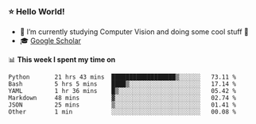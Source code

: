 ### ⭐️ Hello World!

<!--
**hologerry/hologerry** is a ✨ _special_ ✨ repository because its `README.md` (this file) appears on your GitHub profile.

Here are some ideas to get you started:

- 🔭 I’m currently working and studying on Computer Vision
- 🌱 I’m currently learning at Peking University
- 💬 Ask me about 
- 📫 How to reach me: E-mail
- 😄 Pronouns: he/his
- ⚡ Fun fact: Music is the Power
-->


- 🔭 I’m currently studying Computer Vision and doing some cool stuff 🤖
- 🎓 [Google Scholar](https://scholar.google.com/citations?user=3ykqW9wAAAAJ&hl=en)


📊 **This week I spent my time on**

<!--START_SECTION:waka-->

```text
Python       21 hrs 43 mins  ██████████████████▒░░░░░░   73.11 %
Bash         5 hrs 5 mins    ████▒░░░░░░░░░░░░░░░░░░░░   17.14 %
YAML         1 hr 36 mins    █▒░░░░░░░░░░░░░░░░░░░░░░░   05.42 %
Markdown     48 mins         ▓░░░░░░░░░░░░░░░░░░░░░░░░   02.74 %
JSON         25 mins         ▒░░░░░░░░░░░░░░░░░░░░░░░░   01.41 %
Other        1 min           ░░░░░░░░░░░░░░░░░░░░░░░░░   00.08 %
```

<!--END_SECTION:waka-->
